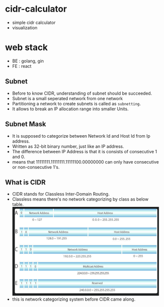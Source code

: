 # cidr-calculator
- simple cidr calculator
- visualization

# web stack
- BE : golang, gin
- FE : react


## Subnet
- Before to know CIDR, understanding of subnet should be succeeded.
- Subnet is a small seperated network from one network
- Partitioning a network to create subnets is called as `subnetting`.
- It allows to break an IP allocation range into smaller Units.

## Subnet Mask
- It is supposed to categorize between Network Id and Host Id from Ip address.
- Written as 32-bit binary number, just like an IP address.
- The difference between IP Address is that it is consists of consecutive 1 and 0.
- means that 11111111.11111111.11111100.00000000 can only have consecutive or non-consecutive 1's.


## What is CIDR
- CIDR stands for Classless Inter-Domain Routing.
- Classless means there's no network categorizing by class as below table.
![img.png](img.png)
- this is network categorizing system before CIDR came along.

